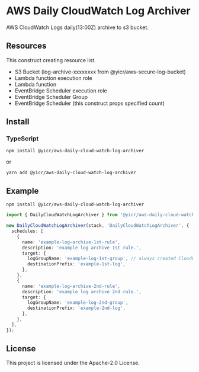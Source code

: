 # AWS Daily CloudWatch Log Archiver

AWS CloudWatch Logs daily(13:00Z) archive to s3 bucket.

## Resources

This construct creating resource list.

- S3 Bucket (log-archive-xxxxxxxx from @yicr/aws-secure-log-bucket)
- Lambda function execution role
- Lambda function
- EventBridge Scheduler execution role
- EventBridge Scheduler Group
- EventBridge Scheduler (this construct props specified count)

## Install

### TypeScript

```shell
npm install @yicr/aws-daily-cloud-watch-log-archiver
```
or
```shell
yarn add @yicr/aws-daily-cloud-watch-log-archiver
```

## Example

```shell
npm install @yicr/aws-daily-cloud-watch-log-archiver
```

```typescript
import { DailyCloudWatchLogArchiver } from '@yicr/aws-daily-cloud-watch-log-archiver';

new DailyCloudWatchLogArchiver(stack, 'DailyCloudWatchLogArchiver', {
  schedules: [
    {
      name: 'example-log-archive-1st-rule',
      description: 'example log archive 1st rule.',
      target: {
        logGroupName: 'example-log-1st-group', // always created CloudWatch Log group
        destinationPrefix: 'example-1st-log',
      },
    },
    {
      name: 'example-log-archive-2nd-rule',
      description: 'example log archive 2nd rule.',
      target: {
        logGroupName: 'example-log-2nd-group',
        destinationPrefix: 'example-2nd-log',
      },
    },
  ],
});

```

## License

This project is licensed under the Apache-2.0 License.
